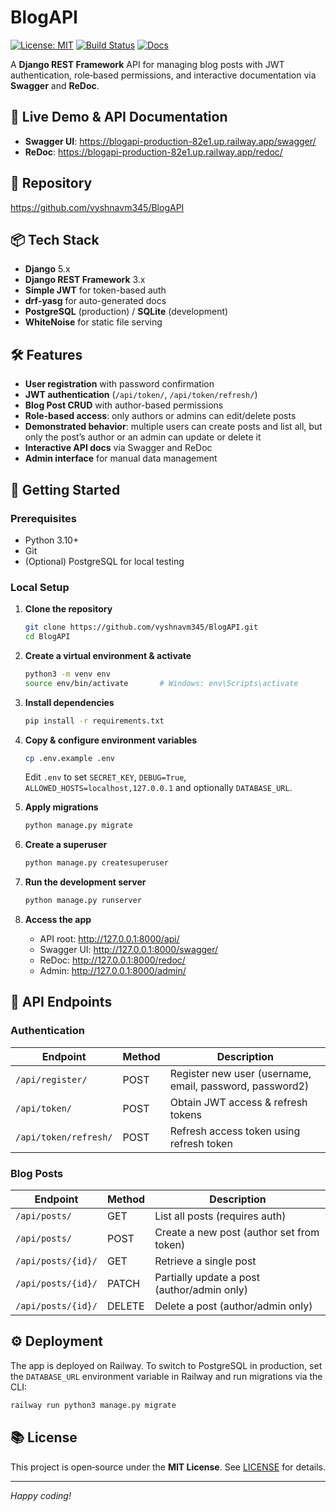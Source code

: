 # BlogAPI

[![License: MIT](https://img.shields.io/badge/License-MIT-blue.svg)](LICENSE)
[![Build Status](https://img.shields.io/badge/build-passing-brightgreen.svg)]()
[![Docs](https://img.shields.io/badge/docs-Swagger/redoc-blue.svg)](https://blogapi-production-82e1.up.railway.app/swagger/)

A **Django REST Framework** API for managing blog posts with JWT authentication, role‑based permissions, and interactive documentation via **Swagger** and **ReDoc**.

## 🚀 Live Demo & API Documentation

- **Swagger UI**: https://blogapi-production-82e1.up.railway.app/swagger/
- **ReDoc**: https://blogapi-production-82e1.up.railway.app/redoc/

## 🔗 Repository

https://github.com/vyshnavm345/BlogAPI

## 📦 Tech Stack

- **Django** 5.x
- **Django REST Framework** 3.x
- **Simple JWT** for token-based auth
- **drf-yasg** for auto-generated docs
- **PostgreSQL** (production) / **SQLite** (development)
- **WhiteNoise** for static file serving

## 🛠️ Features

- **User registration** with password confirmation
- **JWT authentication** (`/api/token/`, `/api/token/refresh/`)
- **Blog Post CRUD** with author-based permissions
- **Role-based access**: only authors or admins can edit/delete posts
- **Demonstrated behavior**: multiple users can create posts and list all, but only the post’s author or an admin can update or delete it
- **Interactive API docs** via Swagger and ReDoc
- **Admin interface** for manual data management

## 📝 Getting Started

### Prerequisites

- Python 3.10+
- Git
- (Optional) PostgreSQL for local testing

### Local Setup

1. **Clone the repository**
   ```bash
   git clone https://github.com/vyshnavm345/BlogAPI.git
   cd BlogAPI
   ```

2. **Create a virtual environment & activate**
   ```bash
   python3 -m venv env
   source env/bin/activate       # Windows: env\Scripts\activate
   ```

3. **Install dependencies**
   ```bash
   pip install -r requirements.txt
   ```

4. **Copy & configure environment variables**
   ```bash
   cp .env.example .env
   ```
   Edit `.env` to set `SECRET_KEY`, `DEBUG=True`, `ALLOWED_HOSTS=localhost,127.0.0.1` and optionally `DATABASE_URL`.

5. **Apply migrations**
   ```bash
   python manage.py migrate
   ```

6. **Create a superuser**
   ```bash
   python manage.py createsuperuser
   ```

7. **Run the development server**
   ```bash
   python manage.py runserver
   ```

8. **Access the app**
   - API root: http://127.0.0.1:8000/api/
   - Swagger UI: http://127.0.0.1:8000/swagger/
   - ReDoc: http://127.0.0.1:8000/redoc/
   - Admin: http://127.0.0.1:8000/admin/

## 🎯 API Endpoints

### Authentication

| Endpoint                   | Method | Description                              |
| -------------------------- | ------ | ---------------------------------------- |
| `/api/register/`           | POST   | Register new user (username, email, password, password2) |
| `/api/token/`              | POST   | Obtain JWT access & refresh tokens       |
| `/api/token/refresh/`      | POST   | Refresh access token using refresh token |

### Blog Posts

| Endpoint                   | Method   | Description                                           |
| -------------------------- | -------- | ----------------------------------------------------- |
| `/api/posts/`              | GET      | List all posts (requires auth)                        |
| `/api/posts/`              | POST     | Create a new post (author set from token)             |
| `/api/posts/{id}/`         | GET      | Retrieve a single post                                |
| `/api/posts/{id}/`         | PATCH    | Partially update a post (author/admin only)           |
| `/api/posts/{id}/`         | DELETE   | Delete a post (author/admin only)                     |

## ⚙️ Deployment

The app is deployed on Railway. To switch to PostgreSQL in production, set the `DATABASE_URL` environment variable in Railway and run migrations via the CLI:
```bash
railway run python3 manage.py migrate
```

## 📚 License

This project is open‑source under the **MIT License**. See [LICENSE](LICENSE) for details.

---

*Happy coding!*
